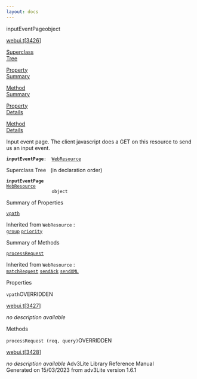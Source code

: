 ```yaml
---
layout: docs
---
```

<span class="title">inputEventPage</span><span class="type">object</span>

[webui.t](../file/webui.t.html)\[[3426](../source/webui.t.html#3426)\]

[Superclass  
Tree](#_SuperClassTree_)

[Property  
Summary](#_PropSummary_)

[Method  
Summary](#_MethodSummary_)

[Property  
Details](#_Properties_)

[Method  
Details](#_Methods_)



Input event page. The client javascript does a GET on this resource to
send us an input event.

**`inputEventPage`**` :   `[`WebResource`](../object/WebResource.html)



<span id="_SuperClassTree_"></span>



<span class="hdln">Superclass Tree</span>   (in declaration order)



**`inputEventPage`**  
[`WebResource`](../object/WebResource.html)  
`                 object`  
<span id="_PropSummary_"></span>



<span class="hdln">Summary of Properties</span>  



[`vpath`](#vpath)

Inherited from `WebResource` :  
[`group`](../object/WebResource.html#group) [`priority`](../object/WebResource.html#priority)

<span id="_MethodSummary_"></span>



<span class="hdln">Summary of Methods</span>  



[`processRequest`](#processRequest)

Inherited from `WebResource` :  
[`matchRequest`](../object/WebResource.html#matchRequest) [`sendAck`](../object/WebResource.html#sendAck) [`sendXML`](../object/WebResource.html#sendXML)

<span id="_Properties_"></span>



<span class="hdln">Properties</span>  



<span id="vpath"></span>

`vpath`<span class="rem">OVERRIDDEN</span>

[webui.t](../file/webui.t.html)\[[3427](../source/webui.t.html#3427)\]



*no description available*



<span id="_Methods_"></span>



<span class="hdln">Methods</span>  



<span id="processRequest"></span>

`processRequest (req, query)`<span class="rem">OVERRIDDEN</span>

[webui.t](../file/webui.t.html)\[[3428](../source/webui.t.html#3428)\]



*no description available*
Adv3Lite Library Reference Manual  
Generated on 15/03/2023 from adv3Lite version 1.6.1


